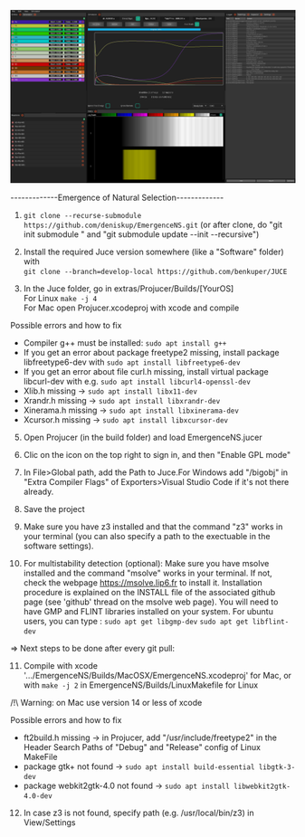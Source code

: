 ![Screenshot](bifurc.png)

-------------Emergence of Natural Selection-------------

1. ```git clone --recurse-submodule https://github.com/deniskup/EmergenceNS.git``` (or after clone, do "git init submodule " and "git submodule update --init --recursive")

2. Install the required Juce version somewhere (like a "Software" folder) with <br>
 ```git clone --branch=develop-local https://github.com/benkuper/JUCE```

3. In the Juce folder, go in extras/Projucer/Builds/[YourOS] <br>
   For Linux ```make -j 4```<br>
   For Mac open  Projucer.xcodeproj with xcode and compile<br>

Possible errors and how to fix

   - Compiler g++ must be installed:  ```sudo apt install g++```
   - If you get an error about package freetype2 missing, install package libfreetype6-dev with ```sudo apt install libfreetype6-dev```
   - If you get an error about file curl.h missing, install virtual package libcurl-dev with e.g. ```sudo apt install libcurl4-openssl-dev```
   - Xlib.h missing  ->  ```sudo apt install libx11-dev```
   - Xrandr.h missing  ->  ```sudo apt install libxrandr-dev```
   - Xinerama.h missing  ->  ```sudo apt install libxinerama-dev```
   - Xcursor.h missing  ->  ```sudo apt install libxcursor-dev```
 
   
5. Open Projucer (in the build folder) and load EmergenceNS.jucer<br>

6. Clic on the icon on the top right to sign in, and then "Enable GPL mode"<br>

7. In File>Global path, add the Path to Juce.For Windows add "/bigobj" in "Extra Compiler Flags" of Exporters>Visual Studio Code if it's not there already.<br>

8. Save the project<br>

9. Make sure you have z3 installed and that the command "z3" works in your terminal (you can also specify a path to the exectuable in the software settings).<br>

10. For multistability detection (optional): Make sure you have msolve installed and the command "msolve" works in your terminal.
If not, check the webpage https://msolve.lip6.fr to install it. Installation procedure is explained on the INSTALL file of the associated github page (see 'github' thread on the msolve web page).
You will need to have GMP and FLINT libraries installed on your system. For ubuntu users, you can type :
   ```sudo apt get libgmp-dev```
   ```sudo apt get libflint-dev```


=> Next steps to be done after every git pull:

11. Compile with xcode '.../EmergenceNS/Builds/MacOSX/EmergenceNS.xcodeproj' for Mac, or with ```make -j 2``` in EmergenceNS/Builds/LinuxMakefile for Linux
    
/!\ Warning: on Mac use version 14 or less of xcode

Possible errors and how to fix

   - ft2build.h missing  ->  in Projucer, add "/usr/include/freetype2" in the Header Search Paths of "Debug" and "Release" config of Linux MakeFile
   - package gtk+ not found -> ```sudo apt install build-essential libgtk-3-dev```
   - package webkit2gtk-4.0 not found -> ```sudo apt install libwebkit2gtk-4.0-dev```
     
12. In case z3 is not found, specify path (e.g. /usr/local/bin/z3) in View/Settings




